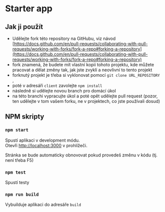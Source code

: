 # Starter app

## Jak ji použít
- Udělejte fork této repository na GitHubu, viz návod [https://docs.github.com/en/pull-requests/collaborating-with-pull-requests/working-with-forks/fork-a-repo#forking-a-repository](https://docs.github.com/en/pull-requests/collaborating-with-pull-requests/working-with-forks/fork-a-repo#forking-a-repository)
- fork znamená, že budete mít vlastní kopii tohoto projektu, kde můžete pracovat a dělat změny tak, jak jste zvyklí a neovlivní to tento projekt 
- forknutý projekt je třeba si vyklonovat pomocí `git clone URL_REPOSITORY` , 
- poté v adresáři `client` zavolejte `npm install`
- následně si udělejte novou branch pro domácí úkol
- na této branchi vypracujte úkol a poté opět udělejte pull request (pozor, ten udělejte v tom vašem forku, ne v projektech, co jste používali dosud)


## NPM skripty

### `npm start`

Spustí aplikaci v development módu.\
Otevři [http://localhost:3000](http://localhost:3000) v prohlížeči.

Stránka se bude automaticky obnovovat pokud provedeš změnu v kódu (tj. není třeba F5)
### `npm test`

Spustí testy
### `npm run build`

Vybuilduje aplikaci do adresáře `build`
